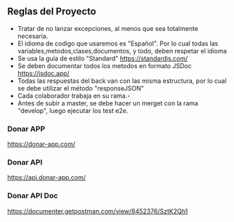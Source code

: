 ## Reglas del Proyecto

- Tratar de no lanzar excepciones, al menos que sea totalmente necesaria.
- El idioma de codigo que usaremos es "Español". Por lo cual todas las variables,metodos,clases,documentos, y todo, deben respetar el idioma
- Se usa la guía de estilo "Standard"
    https://standardjs.com/
- Se deben documentar todos los metodos en formato JSDoc
    https://jsdoc.app/
- Todas las respuestas del back van con las misma estructura, por lo cual se debe utilizar el método "responseJSON"
- Cada colaborador trabaja en su rama.-
- Antes de subir a master, se debe hacer un merget con la rama "develop", luego ejecutar los test e2e.

### Donar APP
https://donar-app.com/

### Donar API
https://api.donar-app.com/

### Donar API Doc
https://documenter.getpostman.com/view/8452376/SztK2Qh1
